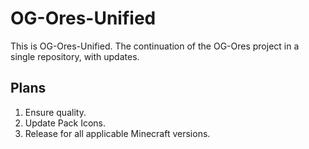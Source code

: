 # OG-Ores-Unified
This is OG-Ores-Unified. The continuation of the OG-Ores project in a single repository, with updates.

## Plans
1. Ensure quality.
2. Update Pack Icons.
3. Release for all applicable Minecraft versions.
